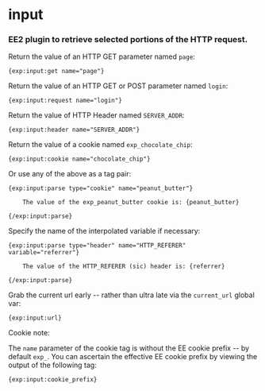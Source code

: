 input
=====

### EE2 plugin to retrieve selected portions of the HTTP request.

Return the value of an HTTP GET parameter named `page`:

    {exp:input:get name="page"}

Return the value of an HTTP GET or POST parameter named `login`:

    {exp:input:request name="login"}

Return the value of HTTP Header named `SERVER_ADDR`:

    {exp:input:header name="SERVER_ADDR"}

Return the value of a cookie named `exp_chocolate_chip`:

    {exp:input:cookie name="chocolate_chip"}

Or use any of the above as a tag pair:

    {exp:input:parse type="cookie" name="peanut_butter"}
    
        The value of the exp_peanut_butter cookie is: {peanut_butter}

    {/exp:input:parse}

Specify the name of the interpolated variable if necessary:

    {exp:input:parse type="header" name="HTTP_REFERER" variable="referrer"}

        The value of the HTTP_REFERER (sic) header is: {referrer}

    {/exp:input:parse}


Grab the current url early -- rather than ultra late via the `current_url` global var:

    {exp:input:url}

Cookie note:

The `name` parameter of the cookie tag is without the EE cookie prefix -- by
default `exp_`. You can ascertain the effective EE cookie prefix by viewing the
output of the following tag:

    {exp:input:cookie_prefix}
